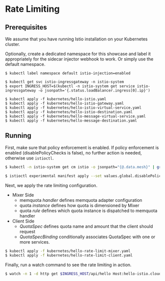 # Rate Limiting

## Prerequisites

We assume that you have running Istio installation on your Kubernetes cluster.

Optionally, create a dedicated namespace for this showcase and label it appropriately for the sidecar injector webhook to work. Or simply use the default namespace.

```
$ kubectl label namespace default istio-injection=enabled

$ kubectl get svc istio-ingressgateway -n istio-system
$ export INGRESS_HOST=$(kubectl -n istio-system get service istio-ingressgateway -o jsonpath='{.status.loadBalancer.ingress[0].ip}')

$ kubectl apply -f kubernetes/hello-istio.yaml
$ kubectl apply -f kubernetes/hello-istio-gateway.yaml
$ kubectl apply -f kubernetes/hello-istio-virtual-service.yaml
$ kubectl apply -f kubernetes/hello-istio-destination.yaml
$ kubectl apply -f kubernetes/hello-message-virtual-service.yaml
$ kubectl apply -f kubernetes/hello-message-destination.yaml
```

## Running

First, make sure that policy enforcement is enabled. If policy enforcement is enabled (disablePolicyChecks is false), no further action is needed, otherwise
use `istioctl`.

```bash
$ kubectl -n istio-system get cm istio -o jsonpath="{@.data.mesh}" | grep disablePolicyChecks

$ istioctl experimental manifest apply --set values.global.disablePolicyChecks=false
```

Next, we apply the rate limiting configuration.
- Mixer Side
    - memquota _handler_ defines memquota adapter configuration
    - quota _instance_ defines how quota is dimensioned by Mixer
    - quota _rule_ defines which quota instance is dispatched to memquota handler
- Client Side
    - _QuotaSpec_ defines quota name and amount that the client should request
    - _QuotaSpecBinding_ conditionally associates QuotaSpec with one or more services.

```bash
$ kubectl apply -f kubernetes/hello-rate-limit-mixer.yaml
$ kubectl apply -f kubernetes/hello-rate-limit-client.yaml
```

Finally, run a watch command to see the rate limiting in action.

```bash
$ watch -n 1 -d http get $INGRESS_HOST/api/hello Host:hello-istio.cloud
```
